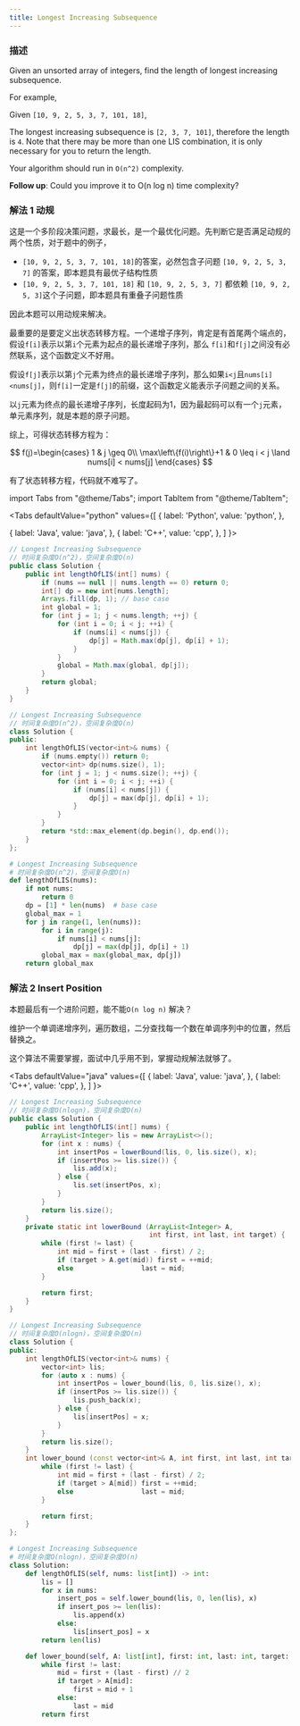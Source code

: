 ```yaml
---
title: Longest Increasing Subsequence
---
```


### 描述

Given an unsorted array of integers, find the length of longest increasing subsequence.

For example,

Given `[10, 9, 2, 5, 3, 7, 101, 18]`,

The longest increasing subsequence is `[2, 3, 7, 101]`, therefore the length is `4`. Note that there may be more than one LIS combination, it is only necessary for you to return the length.

Your algorithm should run in `O(n^2)` complexity.

**Follow up**: Could you improve it to O(n log n) time complexity?

### 解法 1 动规

这是一个多阶段决策问题，求最长，是一个最优化问题。先判断它是否满足动规的两个性质，对于题中的例子，

* `[10, 9, 2, 5, 3, 7, 101, 18]`的答案，必然包含子问题 `[10, 9, 2, 5, 3, 7]` 的答案，即本题具有最优子结构性质
* `[10, 9, 2, 5, 3, 7, 101, 18]` 和 `[10, 9, 2, 5, 3, 7]` 都依赖 `[10, 9, 2, 5, 3]`这个子问题，即本题具有重叠子问题性质

因此本题可以用动规来解决。

最重要的是要定义出状态转移方程。一个递增子序列，肯定是有首尾两个端点的，假设`f[i]`表示以第`i`个元素为起点的最长递增子序列，那么 `f[i]`和`f[j]`之间没有必然联系，这个函数定义不好用。

假设`f[j]`表示以第`j`个元素为终点的最长递增子序列，那么如果`i<j`且`nums[i]<nums[j]`，则`f[i]`一定是`f[j]`的前缀，这个函数定义能表示子问题之间的关系。

以`j`元素为终点的最长递增子序列，长度起码为1，因为最起码可以有一个`j`元素，单元素序列，就是本题的原子问题。

综上，可得状态转移方程为：

$$
f(j)=\begin{cases}
1 & j \geq 0\\
\max\left\{f(i)\right\}+1 & 0 \leq i < j \land nums[i] < nums[j]
\end{cases}
$$

有了状态转移方程，代码就不难写了。

import Tabs from "@theme/Tabs";
import TabItem from "@theme/TabItem";

<Tabs
defaultValue="python"
values={[
{ label: 'Python', value: 'python', },

{ label: 'Java', value: 'java', },
{ label: 'C++', value: 'cpp', },
]
}>
<TabItem value="java">

```java
// Longest Increasing Subsequence
// 时间复杂度O(n^2)，空间复杂度O(n)
public class Solution {
    public int lengthOfLIS(int[] nums) {
        if (nums == null || nums.length == 0) return 0;
        int[] dp = new int[nums.length];
        Arrays.fill(dp, 1); // base case
        int global = 1;
        for (int j = 1; j < nums.length; ++j) {
            for (int i = 0; i < j; ++i) {
                if (nums[i] < nums[j]) {
                    dp[j] = Math.max(dp[j], dp[i] + 1);
                }
            }
            global = Math.max(global, dp[j]);
        }
        return global;
    }
}
```

</TabItem>
<TabItem value="cpp">

```cpp
// Longest Increasing Subsequence
// 时间复杂度O(n^2)，空间复杂度O(n)
class Solution {
public:
    int lengthOfLIS(vector<int>& nums) {
        if (nums.empty()) return 0;
        vector<int> dp(nums.size(), 1);
        for (int j = 1; j < nums.size(); ++j) {
            for (int i = 0; i < j; ++i) {
                if (nums[i] < nums[j]) {
                    dp[j] = max(dp[j], dp[i] + 1);
                }
            }
        }
        return *std::max_element(dp.begin(), dp.end());
    }
};
```

</TabItem>

<TabItem value="python">

```python
# Longest Increasing Subsequence
# 时间复杂度O(n^2)，空间复杂度O(n)
def lengthOfLIS(nums):
    if not nums:
        return 0
    dp = [1] * len(nums)  # base case
    global_max = 1
    for j in range(1, len(nums)):
        for i in range(j):
            if nums[i] < nums[j]:
                dp[j] = max(dp[j], dp[i] + 1)
        global_max = max(global_max, dp[j])
    return global_max
```

</TabItem>
</Tabs>

### 解法 2 Insert Position

本题最后有一个进阶问题，能不能`O(n log n)` 解决？

维护一个单调递增序列，遍历数组，二分查找每一个数在单调序列中的位置，然后替换之。

这个算法不需要掌握，面试中几乎用不到，掌握动规解法就够了。

<Tabs
defaultValue="java"
values={[
{ label: 'Java', value: 'java', },
{ label: 'C++', value: 'cpp', },
]
}>
<TabItem value="java">

```java
// Longest Increasing Subsequence
// 时间复杂度O(nlogn)，空间复杂度O(n)
public class Solution {
    public int lengthOfLIS(int[] nums) {
        ArrayList<Integer> lis = new ArrayList<>();
        for (int x : nums) {
            int insertPos = lowerBound(lis, 0, lis.size(), x);
            if (insertPos >= lis.size()) {
                lis.add(x);
            } else {
                lis.set(insertPos, x);
            }
        }
        return lis.size();
    }
    private static int lowerBound (ArrayList<Integer> A,
                                   int first, int last, int target) {
        while (first != last) {
            int mid = first + (last - first) / 2;
            if (target > A.get(mid)) first = ++mid;
            else                 last = mid;
        }

        return first;
    }
}
```

</TabItem>
<TabItem value="cpp">

```cpp
// Longest Increasing Subsequence
// 时间复杂度O(nlogn)，空间复杂度O(n)
class Solution {
public:
    int lengthOfLIS(vector<int>& nums) {
        vector<int> lis;
        for (auto x : nums) {
            int insertPos = lower_bound(lis, 0, lis.size(), x);
            if (insertPos >= lis.size()) {
                lis.push_back(x);
            } else {
                lis[insertPos] = x;
            }
        }
        return lis.size();
    }
    int lower_bound (const vector<int>& A, int first, int last, int target) {
        while (first != last) {
            int mid = first + (last - first) / 2;
            if (target > A[mid]) first = ++mid;
            else                 last = mid;
        }

        return first;
    }
};
```

</TabItem>

<TabItem value="python">

```python
# Longest Increasing Subsequence
# 时间复杂度O(nlogn)，空间复杂度O(n)
class Solution:
    def lengthOfLIS(self, nums: list[int]) -> int:
        lis = []
        for x in nums:
            insert_pos = self.lower_bound(lis, 0, len(lis), x)
            if insert_pos >= len(lis):
                lis.append(x)
            else:
                lis[insert_pos] = x
        return len(lis)

    def lower_bound(self, A: list[int], first: int, last: int, target: int) -> int:
        while first != last:
            mid = first + (last - first) // 2
            if target > A[mid]:
                first = mid + 1
            else:
                last = mid
        return first
```

</TabItem>
</Tabs>
